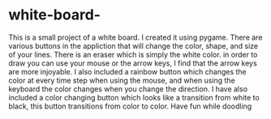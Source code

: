 # white-board-
This is a small project of a white board. I created it using pygame. There are various buttons in the appliction that will change the color, shape, and size of your lines. There is an eraser which is simply the white color. in order to draw you can use your mouse or the arrow keys, I find that the arrow keys are more injoyable. I also included a rainbow button which changes the color at every time step when using the mouse, and when using the keyboard the color changes when you change the direction. I have also included a color changing button which looks like a transition from white to black, this button transitions from color to color. Have fun while doodling 
